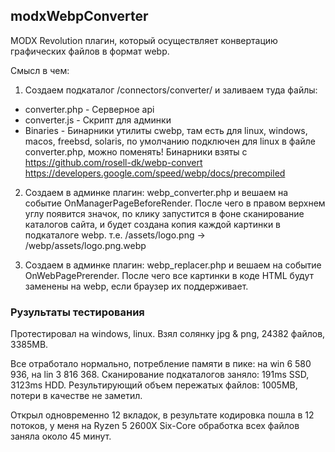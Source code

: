 ## modxWebpConverter

MODX Revolution плагин, который осуществляет конвертацию графических файлов в формат webp.

Смысл в чем:

1. Создаем подкаталог /connectors/converter/ и заливаем туда файлы:
* converter.php - Серверное api
* converter.js - Скрипт для админки
* Binaries - Бинарники утилиты cwebp, там есть для linux, windows, macos, freebsd, solaris, по умолчанию подключен для linux в файле converter.php, можно поменять!
Бинарники взяты с https://github.com/rosell-dk/webp-convert https://developers.google.com/speed/webp/docs/precompiled

2. Создаем в админке плагин: webp_converter.php и вешаем на событие OnManagerPageBeforeRender. После чего в правом верхнем углу появится значок, по клику запустится в фоне сканирование каталогов сайта, и будет создана копия каждой картинки в подкаталоге webp. 
т.е. /assets/logo.png -> /webp/assets/logo.png.webp

3. Создаем в админке плагин: webp_replacer.php и вешаем на событие OnWebPagePrerender. После чего все картинки в коде HTML будут заменены на webp, если браузер их поддерживает.

### Рузультаты тестирования

Протестировал на windows, linux. 
Взял солянку jpg & png, 24382 файлов, 3385MB.

Все отработало нормально, потребление памяти в пике: на win 6 580 936, на lin 3 816 368.
Сканирование подкаталогов заняло: 191ms SSD, 3123ms HDD.
Результирующий объем пережатых файлов: 1005MB, потери в качестве не заметил.

Открыл одновременно 12 вкладок, в результате кодировка пошла в 12 потоков, у меня на Ryzen 5 2600X Six-Core обработка всех файлов заняла около 45 минут.
